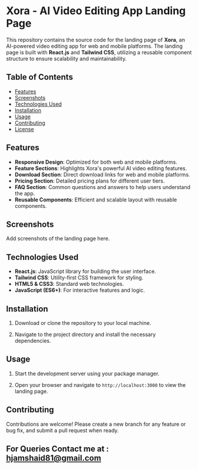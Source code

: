 # Xora - AI Video Editing App Landing Page

This repository contains the source code for the landing page of **Xora**, an AI-powered video editing app for web and mobile platforms. The landing page is built with **React.js** and **Tailwind CSS**, utilizing a reusable component structure to ensure scalability and maintainability.

## Table of Contents
- [Features](#features)
- [Screenshots](#screenshots)
- [Technologies Used](#technologies-used)
- [Installation](#installation)
- [Usage](#usage)
- [Contributing](#contributing)
- [License](#license)

## Features
- **Responsive Design**: Optimized for both web and mobile platforms.
- **Feature Sections**: Highlights Xora's powerful AI video editing features.
- **Download Section**: Direct download links for web and mobile platforms.
- **Pricing Section**: Detailed pricing plans for different user tiers.
- **FAQ Section**: Common questions and answers to help users understand the app.
- **Reusable Components**: Efficient and scalable layout with reusable components.

## Screenshots
Add screenshots of the landing page here.

## Technologies Used
- **React.js**: JavaScript library for building the user interface.
- **Tailwind CSS**: Utility-first CSS framework for styling.
- **HTML5 & CSS3**: Standard web technologies.
- **JavaScript (ES6+)**: For interactive features and logic.

## Installation

1. Download or clone the repository to your local machine.

2. Navigate to the project directory and install the necessary dependencies.

## Usage

1. Start the development server using your package manager.

2. Open your browser and navigate to `http://localhost:3000` to view the landing page.

## Contributing
Contributions are welcome! Please create a new branch for any feature or bug fix, and submit a pull request when ready.

## For Queries Contact me at : hjamshaid81@gmail.com
